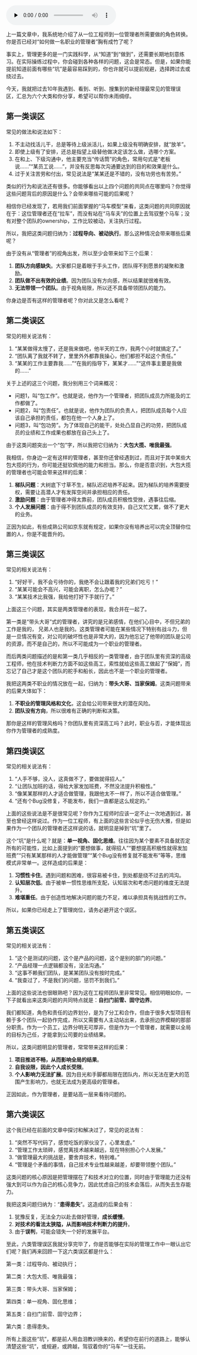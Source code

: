 <audio id="audio" title="10 | 新经理常踩的坑儿有哪些？" controls="" preload="none"><source id="mp3" src="https://static001.geekbang.org/resource/audio/40/3a/400f678c8cbf0eff1f09807382bef63a.mp3"></audio>

上一篇文章中，我系统地介绍了从一位工程师到一位管理者所需要做的角色转换。你是否已经对“如何做一名职业的管理者”胸有成竹了呢？

事实上，管理更多的是一门实践科学，从“知道”到“做到”，还需要长期地刻意练习。在实际操练过程中，你会碰到各种各样的问题，这会是常态。但是，如果你能提前知道前面有哪些“坑”是最容易踩到的，你也许就可以提前规避，选择跨过去或绕过去。

今天，我就把过去10年我遇到、看到、听到、搜集到的新经理最常见的管理误区，汇总为六个大类和你分享，希望可以帮你未雨绸缪。

## 第一类误区

常见的做法和说法如下：

1. 不主动找活儿干，总是等待上级派活儿，如果上级没有明确安排，就“放羊”。
1. 即使上级有了安排，还总是指望上级替他做决定该怎么做，选哪个方案。
1. 在和上、下级沟通中，他主要充当“传话筒”的角色，常用句式是“老板说……”“某员工说……”，并没有反思每次沟通要达到的目的和效果是什么。
1. 过于关注苦劳和付出，常见说法是“某某还是不错的，没有功劳也有苦劳。”

类似的行为和说法还有很多。你能够看出以上四个问题的共同点在哪里吗？你觉得这些问题背后的原因是什么？会带来哪些可能的后果呢？

相信你已经发现了，若用我们前面掌握的“马车模型”来看，这类问题的共同原因就在于：这位管理者还在“拉车”，而没有站在“马车夫”的位置上去驾驭整个马车；没有对整个团队的ownership，工作比较被动，关注执行过程。

所以，我把这类问题归纳为：**过程导向、被动执行**。那么这种情况会带来哪些后果呢？

由于没有从“管理者”的视角出发，所以至少会带来如下三个后果：

1. **团队方向感缺失**。大家都只是着眼于手头工作，团队得不到愿景的凝聚和激励。
1. **团队做不出有效的业绩**。因为团队没有方向感，所以结果就很难有效。
1. **无法带领一个团队**。由于视角局限，所以还不具备带领团队的能力。

你身边是否有这样的管理者呢？你对此又是怎么看呢？

## 第二类误区

常见的相关说法有：

1. “某某做得太慢了，还是我来做吧，他半天的工作，我两个小时就搞定了。”
1. “团队离了我就不转了，里里外外都靠我操心，他们都担不起这个责任。”
1. “某某的工作主要靠我……”“在我的指导下，某某才……”“这件事主要是我做的……”

关于上述的这三个问题，我分别用三个词来概况：

- 问题1，叫“包工作”。也就是说，他作为一个管理者，把团队成员力所能及的工作都做了。
- 问题2，叫“包责任”。也就是说，他作为团队的负责人，把团队成员每个人应该自己承担的责任，都包在他一个人身上了。
- 问题3，叫“包功劳”。为了体现自己的能干，处处凸显自己的功劳，把团队成员的业绩和工作成果也都放在自己头上了。

由于这类问题突出一个“包”字，所以我把它归纳为：**大包大揽、唯我最强**。

我相信，你身边一定有这样的管理者，甚至你还曾经遇到过，而且对于其中某些大包大揽的行为，你可能还挺钦佩他的能力和担当。那么，你是否意识到，大包大揽的管理者也可能会带来这样的后果：

1. **梯队问题**：大树底下寸草不生，梯队迟迟培养不起来。因为梯队的培养需要授权，需要让高潜人才有发挥空间并承担相应的责任。
1. **激励问题**：由于管理者冲得太靠前，团队成员积极性受挫，遇事往后缩。
1. **个人发展问题**：由于得不到团队成员的有效支持，自己又忙又累，做不了更大的业务。

正因为如此，有些成熟公司如京东就有规定，如果你没有培养出可以完全顶替你位置的人，你是不能晋升的。

## 第三类误区

常见的相关说法有：

1. “好好干，我不会亏待你的，我绝不会让跟着我的兄弟们吃亏！”
1. “某某可能会不高兴，可能会离职，怎么办呢？”
1. “某某技术比我强，我给他打好下手就行了。”

上面这三个问题，其实是两类管理者的表现，我合并在一起了。

第一类是“带头大哥”式的管理者，讲究的是兄弟感情，在他们心目中，不但兄弟的工作是我的， 兄弟人也是我的。这类管理者可能在某些情况下特别有战斗力，但是一旦情况有变，对公司的破坏性也是非常大的，因为他忘记了他带的团队是公司的资源，而不是自己的，所以不可能成为一个职业的管理者。

而后两类问题描述的是和第一类几乎相反的一类管理者，由于团队里有资深的高级工程师，他在技术判断力方面不如这些高工，索性就给这些高工做起了“保姆”，而忘记了自己才是这个团队的舵手和船长，因此也不是一个职业的管理者。

我把这两类不职业的情况放在一起，归纳为：**带头大哥、当家保姆**。这类问题带来的后果大体如下：

1. **不职业的管理风格和文化**，这会给公司带来很大的潜在风险。
1. **团队没有方向**，所以很难有正确的判断和决策。

那你是这样的管理风格吗？你团队里有资深高工吗？此时，职业与否，才能体现出你作为管理者的成熟度。

## 第四类误区

常见的相关说法有：

1. “人手不够，没人，这真做不了，要做就得招人。”
1. “让团队加班的话，得给大家发加班费，不然没法提升积极性。”
1. “像某某那样的人才适合做管理，我跟他太不一样了，所以不适合做管理。”
1. “还有个Bug没修复，不能发布，我们一直都是这么规定的。”

上面的这些说法是不是很常见呢？你作为工程师时应该一定不止一次地遇到过，甚至也曾经这样说过。作为一位工程师，有上面的这些言论似乎也无伤大雅，但是如果作为一个团队的管理者还这样说的话，就明显是掉到“坑”里了。

这个“坑”是什么呢？就是：**单一视角、固化思维**。往往因为某个要素不具备就否定所有的可能性，比如上面提到的“要想做事，就得招人”“要想提高积极性就得发加班费”“只有某某那样的人才能做管理”“某个Bug没有修复就不能发布”等等，思维模式非常单一。这样造成的后果是：

1. **习惯性卡住**。遇到问题和困难，很容易被卡住，到处都是绕不过去的鸿沟。
1. **认知层次低**。由于被单一惯性思维所支配，认知层次和考虑问题的维度无法提升。
1. **难堪重任**。由于创造性地解决问题的能力不足，难以承担具有挑战性的工作。

所以，如果你已经走上了管理岗位，请务必避开这个误区。

## 第五类误区

常见的相关说法有：

1. “这个是测试的问题，这个是产品的问题，这个是别的部门的问题。”
1. “产品经理一点逻辑都没有，没法沟通。”
1. “这事不赖我们团队，是某某团队没有按时完成。”
1. “我查过了，不是我们的问题，惩罚不到我们。”

上面的这些说法也很眼熟吧？因为这在工程师团队里非常常见。相信明眼如你，一下子就看出来这类问题的共同特点就是：**自扫门前雪、固守边界**。

我们都知道，角色和责任的边界划分，是为了分工和合作，但由于很多大型项目有赖于多个团队一起协作完成，所以又需要有人主动站出来，去承担边界模糊的那部分职责。作为一个员工，边界分明无可厚非，但是作为一个管理者，就需要以全局的目标为己任，才能拿到公司要的业绩结果。

所以，这类问题明显的管理者，常常带来这样的后果：

1. **项目推进不畅，从而影响全局的结果**。
1. **自我设限，因此个人成长受限**。
1. **个人影响力无法扩展**。因为目光和手脚都局限在团队内，所以无法在更大的范围产生影响力，也就无法成为更高级的管理者。

正因如此，作为管理者，是要站高一层来看待问题的。

## 第六类误区

这个我已经在前面的文章中探讨和解决过了，常见的说法有：

1. “突然不写代码了，感觉吃饭的家伙没了，心里发虚。”
1. “管理工作太琐碎，感觉离技术越来越远，现在特别担心个人发展。”
1. “做管理最大的挑战是，要舍弃技术，特别难。”
1. “管理是个矛盾的事情，自己技术专业性越来越差，却要带领整个团队。”

这类问题的核心原因是把管理摆在了和技术对立的位置，同时由于管理能力还没有强大到可以作为自己的核心竞争力，因此忧虑自己的技术会落后，从而失去生存能力。

我把这类问题归纳为：“**患得患失**”。这造成的后果会有：

1. 犹豫反复，无法全力以赴去做好管理，**成长缓慢**。
1. **对技术的看法太狭隘，从而影响技术判断力的提升**。
1. 由于**误判**，可能会错失一个好的发展平台。

至此，六类管理误区我就分享完毕了，你是否能够在实际的管理工作中一眼认出它们呢？我们再来回顾一下这六类误区都是什么：

第一类：过程导向、被动执行；

第二类：大包大揽、唯我最强；

第三类：带头大哥、当家保姆；

第四类：单一视角、固化思维；

第五类：自扫门前雪、固守边界；

第六类：患得患失。

所有上面这些“坑”，都是前人用血泪教训换来的，希望你在前行的道路上，能够认清楚这些“坑”，或规避，或跨越，驾驭着你的“马车”一往无前。


